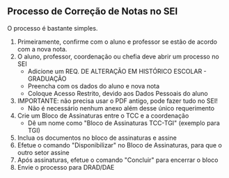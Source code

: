 
## Processo de Correção de Notas no SEI

O processo é bastante simples.

1. Primeiramente, confirme com o aluno e professor se estão de acordo com a nova nota.
1. O aluno, professor, coordenação ou chefia deve abrir um processo no SEI
   * Adicione um REQ. DE ALTERAÇÃO EM HISTÓRICO ESCOLAR - GRADUAÇÃO
   * Preencha com os dados do aluno e nova nota
   * Coloque Acesso Restrito, devido aos Dados Pessoais do aluno
1. IMPORTANTE: não precisa usar o PDF antigo, pode fazer tudo no SEI!
   * Não é necessário nenhum anexo além desse único requerimento
1. Crie um Bloco de Assinaturas entre o TCC e a coordenação
   * Dê um nome como "Bloco de Assinaturas TCC-TGI" (exemplo para TGI)
1. Inclua os documentos no bloco de assinaturas e assine
1. Efetue o comando "Disponibilizar" no Bloco de Assinaturas, para que o outro setor assine
1. Após assinaturas, efetue o comando "Concluir" para encerrar o bloco
1. Envie o processo para DRAD/DAE


